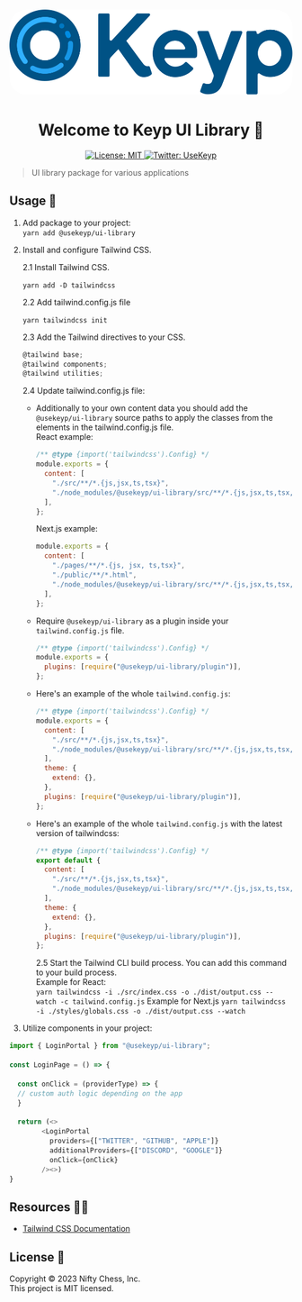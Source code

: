 <h1 align="center"><img width="600" style="border-radius: 30px;" src="https://raw.githubusercontent.com/UseKeyp/.github/main/Keyp-Logo-Color.svg"/></h1>
<h1 align="center">Welcome to Keyp UI Library 👋</h1>
<p align="center">
  <a href="#" target="_blank">
    <img alt="License: MIT" src="https://img.shields.io/badge/License-MIT-blue.svg" />
  </a>
  <a href="https://twitter.com/UseKeyp" target="_blank">
    <img alt="Twitter: UseKeyp" src="https://img.shields.io/twitter/follow/UseKeyp.svg?style=social" />
  </a>
</p>

> UI library package for various applications

## Usage 📖

1.  Add package to your project:  
    `yarn add @usekeyp/ui-library`

2.  Install and configure Tailwind CSS.

    2.1 Install Tailwind CSS.

    `yarn add -D tailwindcss`

    2.2 Add tailwind.config.js file

    `yarn tailwindcss init`

    2.3 Add the Tailwind directives to your CSS.

    ```js
    @tailwind base;
    @tailwind components;
    @tailwind utilities;

    ```

    2.4 Update tailwind.config.js file:

    - Additionally to your own content data you should add the `@usekeyp/ui-library` source paths to apply the classes from the elements in the tailwind.config.js file.  
      React example:

      ```js
      /** @type {import('tailwindcss').Config} */
      module.exports = {
        content: [
          "./src/**/*.{js,jsx,ts,tsx}",
          "./node_modules/@usekeyp/ui-library/src/**/*.{js,jsx,ts,tsx,md}",
        ],
      };
      ```

      Next.js example:

      ```js
      module.exports = {
        content: [
          "./pages/**/*.{js, jsx, ts,tsx}",
          "./public/**/*.html",
          "./node_modules/@usekeyp/ui-library/src/**/*.{js,jsx,ts,tsx,md}",
        ],
      };
      ```

    - Require `@usekeyp/ui-library` as a plugin inside your `tailwind.config.js` file.

      ```js
      /** @type {import('tailwindcss').Config} */
      module.exports = {
        plugins: [require("@usekeyp/ui-library/plugin")],
      };
      ```

    - Here's an example of the whole `tailwind.config.js`:

      ```js
      /** @type {import('tailwindcss').Config} */
      module.exports = {
        content: [
          "./src/**/*.{js,jsx,ts,tsx}",
          "./node_modules/@usekeyp/ui-library/src/**/*.{js,jsx,ts,tsx,md}",
        ],
        theme: {
          extend: {},
        },
        plugins: [require("@usekeyp/ui-library/plugin")],
      };
      ```

    - Here's an example of the whole `tailwind.config.js` with the latest version of tailwindcss:

      ```js
      /** @type {import('tailwindcss').Config} */
      export default {
        content: [
          "./src/**/*.{js,jsx,ts,tsx}",
          "./node_modules/@usekeyp/ui-library/src/**/*.{js,jsx,ts,tsx,md}",
        ],
        theme: {
          extend: {},
        },
        plugins: [require("@usekeyp/ui-library/plugin")],
      };
      ```

      2.5 Start the Tailwind CLI build process. You can add this command to your build process.  
      Example for React:  
      `yarn tailwindcss -i ./src/index.css -o ./dist/output.css --watch -c tailwind.config.js`
      Example for Next.js
      `yarn tailwindcss -i ./styles/globals.css -o ./dist/output.css --watch`

3.  Utilize components in your project:

```js
import { LoginPortal } from "@usekeyp/ui-library";

const LoginPage = () => {

  const onClick = (providerType) => {
  // custom auth logic depending on the app
  }

  return (<>
        <LoginPortal
          providers={["TWITTER", "GITHUB", "APPLE"]}
          additionalProviders={["DISCORD", "GOOGLE"]}
          onClick={onClick}
        /><>)
}

```

## Resources 🧑‍💻

- [Tailwind CSS Documentation](https://tailwindcss.com/docs/installation)

## License 📝

Copyright © 2023 Nifty Chess, Inc.<br />
This project is MIT licensed.

[sponsor-keyp]: https://UseKeyp.com
